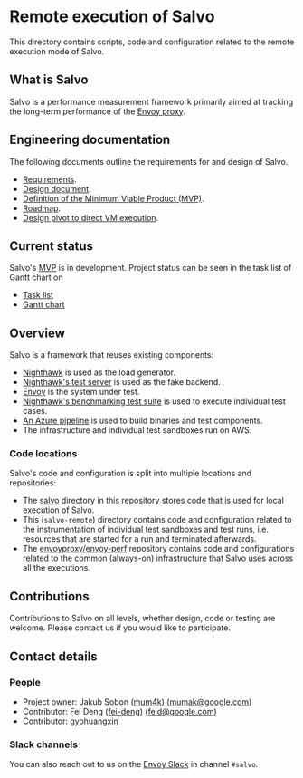 # Remote execution of Salvo

This directory contains scripts, code and configuration related to the remote
execution mode of Salvo.

## What is Salvo

Salvo is a performance measurement framework primarily aimed at tracking the
long-term performance of the [Envoy proxy](https://www.envoyproxy.io/).

## Engineering documentation

The following documents outline the requirements for and design of Salvo.

- [Requirements](https://docs.google.com/document/d/1mAma-ksRN0OIBInoZKUdjdaIhK2nTQxFnCujq2fKi4E/edit).
- [Design document](https://docs.google.com/document/d/1Qfueli357u4QgOb-7-8RL98N0XnMeu2k6VJDoUwN0A4/edit?resourcekey=0-AyeFMQHHiuajx8JK2w_yfA).
- [Definition of the Minimum Viable Product (MVP)](https://docs.google.com/document/d/15auKcxLfw8iILL7EF4tJ8VrnHce6KiZvd9tzWweT0DY/edit).
- [Roadmap](https://docs.google.com/document/d/1LIWYuEaS4wwbmbaWj7cSsDzda3-o4ia-LN-bnfI94Yc/edit).
- [Design pivot to direct VM execution](https://docs.google.com/document/d/1auXzV-AEXgMzbtdG06XlZ2d9X5l_XadMheA9h51E7yc/edit).

## Current status

Salvo's
[MVP](https://docs.google.com/document/d/15auKcxLfw8iILL7EF4tJ8VrnHce6KiZvd9tzWweT0DY/edit)
is in development. Project status can be seen in the task list of Gantt chart on

- [Task list](https://app.asana.com/read-only/Salvo-MVP/1203151608185622/c3a265ce3aaf6f108ff846613c1dd8e9/list)
- [Gantt chart](https://app.asana.com/read-only/Salvo-MVP-Gantt/1203151608185622/3630497a685762a972cc33e16803be5c/timeline)

## Overview

Salvo is a framework that reuses existing components:

- [Nighthawk](https://github.com/envoyproxy/nighthawk) is used as the load generator.
- [Nighthawk's test server](https://github.com/envoyproxy/nighthawk/tree/main/source/server) is used as the fake backend.
- [Envoy](https://github.com/envoyproxy/envoy) is the system under test.
- [Nighthawk's benchmarking test suite](https://github.com/envoyproxy/nighthawk/tree/main/benchmarks) is used to execute individual test cases.
- [An Azure pipeline](https://github.com/envoyproxy/envoy-perf/tree/main/salvo-remote/azure-pipelines) is used to build binaries and test components.
- The infrastructure and individual test sandboxes run on AWS.

### Code locations

Salvo's code and configuration is split into multiple locations and repositories:

- The [salvo](../salvo) directory in this repository stores code that is used for local execution of Salvo.
- This (`salvo-remote`) directory contains code and configuration related to the instrumentation of individual test sandboxes and test runs, i.e. resources that are started for a run and terminated afterwards.
- The [envoyproxy/envoy-perf](https://github.com/envoyproxy/envoy-perf) repository contains code and configurations related to the common (always-on) infrastructure that Salvo uses across all the executions.

## Contributions

Contributions to Salvo on all levels, whether design, code or testing are
welcome. Please contact us if you would like to participate.

## Contact details

### People

- Project owner: Jakub Sobon ([mum4k](https://github.com/mum4k)) (mumak@google.com)
- Contributor: Fei Deng ([fei-deng](https://github.com/fei-deng)) (feid@google.com)
- Contributor: [gyohuangxin](https://github.com/gyohuangxin)

### Slack channels

You can also reach out to us on the [Envoy Slack](envoyproxy.slack.com) in
channel `#salvo`.
